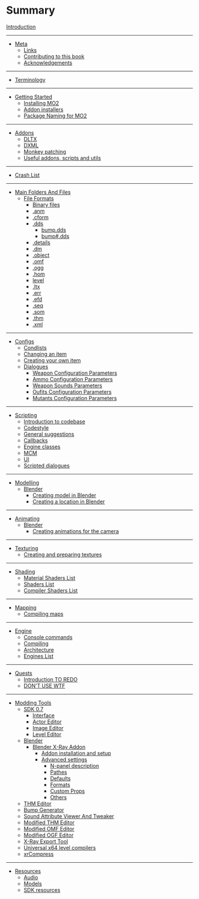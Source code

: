 # Summary

[Introduction](README.md)

___

- [Meta](meta/README.md)
  - [Links](meta/links.md)
  - [Contributing to this book](meta/contributing/README.md)
  - [Acknowledgements](meta/acknowledgements.md)

___

- [Terminology](terminology/terminology.md)

___

- [Getting Started](getting-started/README.md)
  - [Installing MO2](getting-started/installing-mo2.md)
  - [Addon installers](getting-started/addon-installers.md)
  - [Package Naming for MO2](getting-started/package-naming.md)

___

- [Addons]()
  - [DLTX](addons/dltx.md)
  - [DXML](addons/dxml.md)
  - [Monkey patching](addons/monkey-patching.md)
  - [Useful addons, scripts and utils](addons/useful-addons-scripts-utils.md)

___

- [Crash List](crashes/crashes-list.md)

___

- [Main Folders And Files](main-folders-and-files/README.md)
  - [File Formats](main-folders-and-files/file-formats/README.md)
    - [Binary files](main-folders-and-files/file-formats/binary-files.md)
    - [.anm](main-folders-and-files/file-formats/anm.md)
    - [.cform](main-folders-and-files/file-formats/cform.md)
    - [.dds](main-folders-and-files/file-formats/dds.md)
      - [bump.dds](main-folders-and-files/file-formats/bump.md)
      - [bump#.dds](main-folders-and-files/file-formats/bump_hash.md)
    - [.details](main-folders-and-files/file-formats/detals.md)
    - [.dm](main-folders-and-files/file-formats/dm.md)
    - [.object](main-folders-and-files/file-formats/object.md)
    - [.omf](main-folders-and-files/file-formats/omf.md)
    - [.ogg](main-folders-and-files/file-formats/ogg.md)
    - [.hom](main-folders-and-files/file-formats/hom.md)
    - [level](main-folders-and-files/file-formats/level.md)
    - [.ltx](main-folders-and-files/file-formats/ltx.md)
    - [.err](main-folders-and-files/file-formats/err.md)
    - [.efd](main-folders-and-files/file-formats/efd.md)
    - [.seq](main-folders-and-files/file-formats/seq.md)
    - [.som](main-folders-and-files/file-formats/som.md)
    - [.thm](main-folders-and-files/file-formats/thm.md)
    - [.xml](main-folders-and-files/file-formats/xml.md)

___

- [Configs]()
  - [Condlists](configs/condlists.md)
  - [Changing an item]()
  - [Creating your own item]()
  - [Dialogues]()
    - [Weapon Configuration Parameters](configs/items/weapons/w_(weapon).ltx.md)
    - [Ammo Configuration Parameters](configs/items/weapons/weapon_ammo.ltx.md)
    - [Weapon Sounds Parameters](configs/items/weapons/weapon_sounds.ltx.md)
    - [Oufits Configuration Parameters](configs/items/outfits/o_(outfit).ltx.md)
    - [Mutants Configuration Parameters](configs/creatures/m_(mutant).ltx.md)

___

- [Scripting]()
  - [Introduction to codebase]()
  - [Codestyle]()
  - [General suggestions]()
  - [Callbacks]()
  - [Engine classes]()
  - [MCM]()
  - [UI]()
  - [Scripted dialogues]()

___

- [Modelling]()
  - [Blender](blender/README.md)
    - [Creating model in Blender](blender/creating-model-in-blender.md)
    - [Creating a location in Blender](blender/creating-a-location-in-blender.md)

___

- [Animating]()
  - [Blender](blender/README.md)
    - [Creating animations for the camera](blender/creating-camera-animations.md)

___

- [Texturing](texturing/README.md)
  - [Creating and preparing textures](texturing/сreating-and-preparing-textures.md)

___

- [Shading](shaders/README.md)
  - [Material Shaders List](shaders/shaders-list/materials-list.md)
  - [Shaders List](shaders/shaders-list/shaders-list.md)
  - [Compiler Shaders List](shaders/shaders-list/compiler-shaders-list.md)

___

- [Mapping](mapping/README.md)
  - [Compiling maps](mapping/compiling-maps.md)

___

- [Engine](engine/README.md)
  - [Console commands](engine/console-commands.md)
  - [Compiling]()
  - [Architecture]()
  - [Engines List](engine/engines-list.md)

___

- [Quests](quests/README.md)
  - [Introduction TO REDO](quests/introduction.md)
  - [DON'T USE WTF]()

___

- [Modding Tools](modding-tools/modding-tools.md)
  - [SDK 0.7](sdk/README.md)
    - [Interface](sdk/interface.md)
    - [Actor Editor](sdk/actor-editor.md)
    - [Image Editor](sdk/image-editor.md)
    - [Level Editor](sdk/level-editor.md)
  - [Blender](blender/README.md)
    - [Blender X-Ray Addon](blender/blender-x-ray-addon-summary.md)
      - [Addon installation and setup](blender/addon-installation-and-setup.md)
      - [Advanced settings](blender/addon-settings-options/README.md)
        - [N-panel description](blender/addon-settings-options/n-panel-description.md)
        - [Pathes](blender/addon-settings-options/pathes.md)
        - [Defaults](blender/addon-settings-options/defaults.md)
        - [Formats](blender/addon-settings-options/formats.md)
        - [Custom Props](blender/addon-settings-options/custom-props.md)
        - [Others](blender/addon-settings-options/others.md)
  - [THM Editor](modding-tools/thm-editor-by-i-love-kfc.md)
  - [Bump Generator](modding-tools/bump-generator.md)
  - [Sound Attribute Viewer And Tweaker](modding-tools/savandt.md)
  - [Modified THM Editor](modding-tools/thm-editor-by-valerok.md)
  - [Modified OMF Editor](modding-tools/omf-editor-by-valerok.md)
  - [Modified OGF Editor](modding-tools/ogf-editor-by-valerok.md)
  - [X-Ray Export Tool](modding-tools/xray-export-tool.md)
  - [Universal x64 level compilers](modding-tools/universal-x64-level-compilers.md)
  - [xrCompress](modding-tools/xrcompress-by-i-love-kfc.md)

___

- [Resources](resources/README.md)
  - [Audio](resources/audio.md)
  - [Models](resources/models-objects-locations.md)
  - [SDK resources](resources/sdk-resources.md)

